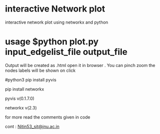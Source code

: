 # interactive Network plot
interactive network plot using networkx and python

# usage $python plot.py input_edgelist_file output_file

Output will be created as .html open it in browser . You can pinch zoom the nodes labels will be shown on click   

#python3
pip install pyvis

pip install networkx

pyvis v(0.1.7.0)

networkx v(2.3)

for more read the comments given in code 

cont : Nitin53_sit@jnu.ac.in
